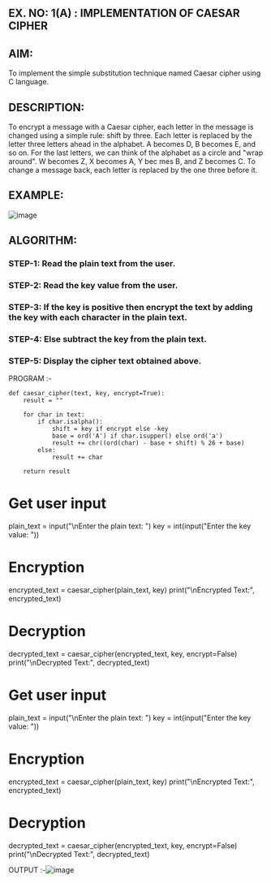 ## EX. NO: 1(A) : IMPLEMENTATION OF CAESAR CIPHER
 

## AIM:

To implement the simple substitution technique named Caesar cipher using C language.

## DESCRIPTION:

To encrypt a message with a Caesar cipher, each letter in the message is changed using a simple rule: shift by three. Each letter is replaced by the letter three letters ahead in the alphabet. A becomes D, B becomes E, and so on. For the last letters, we can think of the
alphabet as a circle and "wrap around". W becomes Z, X becomes A, Y bec mes B, and Z
becomes C. To change a message back, each letter is replaced by the one three before it.

## EXAMPLE:



![image](https://github.com/Hemamanigandan/CNS/assets/149653568/eb9c6c43-8c80-4cdd-b9d4-91705a311c79)


## ALGORITHM:

### STEP-1: Read the plain text from the user.
### STEP-2: Read the key value from the user.
### STEP-3: If the key is positive then encrypt the text by adding the key with each character in the plain text.
### STEP-4: Else subtract the key from the plain text.
### STEP-5: Display the cipher text obtained above.


PROGRAM :-
```
def caesar_cipher(text, key, encrypt=True):
    result = ""
    
    for char in text:
        if char.isalpha():
            shift = key if encrypt else -key
            base = ord('A') if char.isupper() else ord('a')
            result += chr((ord(char) - base + shift) % 26 + base)
        else:
            result += char
    
    return result
```

# Get user input
plain_text = input("\nEnter the plain text: ")
key = int(input("Enter the key value: "))

# Encryption
encrypted_text = caesar_cipher(plain_text, key)
print("\nEncrypted Text:", encrypted_text)

# Decryption
decrypted_text = caesar_cipher(encrypted_text, key, encrypt=False)
print("\nDecrypted Text:", decrypted_text)


# Get user input
plain_text = input("\nEnter the plain text: ")
key = int(input("Enter the key value: "))

# Encryption
encrypted_text = caesar_cipher(plain_text, key)
print("\nEncrypted Text:", encrypted_text)

# Decryption
decrypted_text = caesar_cipher(encrypted_text, key, encrypt=False)
print("\nDecrypted Text:", decrypted_text)



OUTPUT :-![image](https://github.com/user-attachments/assets/345e4808-6a87-4016-ab0a-8442e250a07e)

